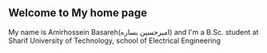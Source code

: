## Welcome to My home page

My name is Amirhossein Basareh(امیرحسین بساره) and I'm a B.Sc. student at Sharif University of Technology, school of Electrical Engineering
